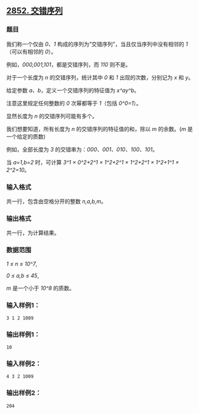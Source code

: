 ## [2852. 交错序列](https://www.acwing.com/problem/content/2854/)

### 题目

我们称一个仅由 *0、1* 构成的序列为”交错序列”，当且仅当序列中没有相邻的 *1*（可以有相邻的 *0*）。

例如，*000,001,101*，都是交错序列，而 *110* 则不是。

对于一个长度为 *n* 的交错序列，统计其中 *0* 和 *1* 出现的次数，分别记为 *x* 和 *y*。

给定参数 *a、b*，定义一个交错序列的特征值为 *x^ay^b*。

注意这里规定任何整数的 *0* 次幂都等于 *1*（包括 *0^0=1*）。

显然长度为 *n* 的交错序列可能有多个。

我们想要知道，所有长度为 *n* 的交错序列的特征值的和，除以 *m* 的余数。(*m* 是一个给定的质数)

例如，全部长度为 *3* 的交错串为：*000、001、010、100、101*。

当 *a=1,b=2* 时，可计算 *3^1 × 0^2+2^1 × 1^2+2^1 × 1^2+2^1 × 1^2+1^1 × 2^2=10*。

### 输入格式

共一行，包含由空格分开的整数 *n,a,b,m*。

### 输出格式

共一行，为计算结果。

### 数据范围

*1 ≤ n ≤ 10^7*,

*0 ≤ a,b ≤ 45*,

*m* 是一个小于 *10^8* 的质数。

### 输入样例1：

```
3 1 2 1009
```

### 输出样例1：

```
10
```

### 输入样例2：

```
4 3 2 1009
```

### 输出样例2：

```
204
```
